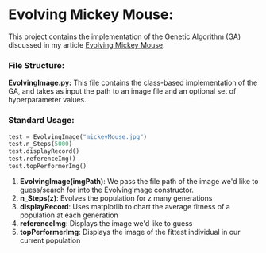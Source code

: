 # Evolving Mickey Mouse:

This project contains the implementation of the Genetic Algorithm (GA) discussed in my article [Evolving Mickey Mouse](https://joooyz.medium.com/8-reinforcement-learning-project-ideas-3521e0ccd313).

### File Structure:
**EvolvingImage.py:** This file contains the class-based implementation of the GA, and takes as input the path to an image file and an optional set of hyperparameter values.

### Standard Usage:
```python
test = EvolvingImage("mickeyMouse.jpg")
test.n_Steps(5000)
test.displayRecord()
test.referenceImg()
test.topPerformerImg()
```
1. **EvolvingImage(imgPath)**: We pass the file path of the image we'd like to guess/search for into the EvolvingImage constructor.
2. **n_Steps(z)**: Evolves the population for z many generations
3. **displayRecord**: Uses matplotlib to chart the average fitness of a population at each generation
4. **referenceImg**: Displays the image we'd like to guess
5. **topPerformerImg**: Displays the image of the fittest individual in our current population
